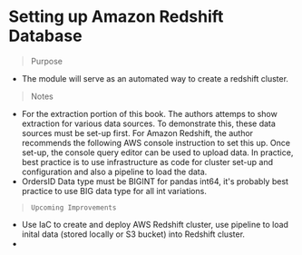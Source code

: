 # Setting up Amazon Redshift Database

> Purpose

- The module will serve as an automated way to create a redshift cluster.

> Notes
- For the extraction portion of this book. The authors attemps to show extraction for various data sources. To demonstrate this, these data sources must be set-up first. For Amazon Redshift, the author recommends the following AWS console instruction to set this up. Once set-up, the console query editor can be used to upload data. In practice, best practice is to use infrastructure as code for cluster set-up and configuration and also a pipeline to load the data. 
- OrdersID Data type must be BIGINT for pandas int64, it's probably best practice to use BIG data type for all int variations. 

> `Upcoming Improvements`
- Use IaC to create and deploy AWS Redshift cluster, use pipeline to load inital data (stored locally or S3 bucket) into Redshift cluster. 
- 